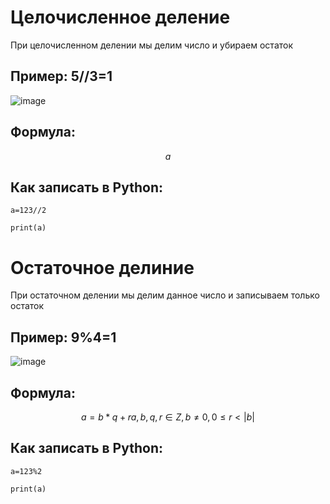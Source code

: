 # Целочисленное деление

При целочисленном делении мы делим число и убираем остаток

## Пример: 5//3=1

![image](https://github.com/goshaZX/cd/assets/144109250/cc237ffb-5bb3-4883-9d8b-b9e85ace06ea)

## Формула:
$$ a%b=0,1,2...b-1, %8=8 0≤a%b<b $$

## Как записать в Python:
```
a=123//2

print(a)
``` 

# Остаточное делиние

При остаточном делении мы делим данное число и записываем только остаток

## Пример: 9%4=1 

![image](https://github.com/goshaZX/cd/assets/144109250/cc237ffb-5bb3-4883-9d8b-b9e85ace06ea)

## Формула:
$$ a=b*q+r  a,b,q,r∈Z,b≠0,0≤r<|b| $$

## Как записать в Python:
```
a=123%2

print(a)
``` 







